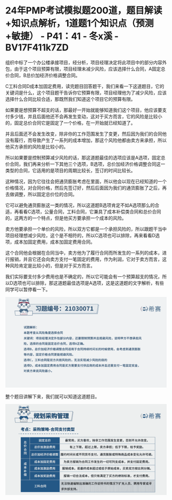 # 24年PMP考试模拟题200道，题目解读+知识点解析，1道题1个知识点（预测+敏捷） - P41：41 - 冬x溪 - BV17F411k7ZD

组织中标了一个办公楼承接项目，经分析，项目经理决定将此项目中的部分内容外包，由于这个项目预算有限，项目经理未减少风险，应该选择什么合同，A固定总价合同，B总价加经济价格调整合同。

C工料合同D成本加固定费用，读完题目回答题干，我们来看一下这道题目，它的关键词是什么，这个项目题干告诉你它预算有限，项目经理他为了减少风险，应该选择什么合同比较合适，那既然我们知道这个项目它的预算有限。

如果要是想预算不超支的话，那最好一开始就能够知道我们这个项目，他应该要支付多少钱，并且后面他还不会再发生变动，这对于买方而言，它的风险是比较小的，固定总价合同它是固定了一个价格，在一开始就已经知道了。

并且后面还不会发生改变，除非你的工作范围发生了变更，然后因为我们的合同他没有履行，而导致产生了一系列的成本增加，那这个风险他都由卖方来承担，所以他买方承担的风险是比较小的。

所以如果要是控制预算减少风险的话，那这道题最佳的选项应该是A选项，固定总价合同，我们再来分析一下其他三个选项，B选项，总价加经济价格调整合同这一类型的合同，它适用的是项目的周期比较长，签订的时间比较长。

这种情况，因为它往往会把通货膨胀考虑在里面，所以他会以现在已经知道的一个价格情况，对合同价格，然后先签订好，然后后面因为我们的通货膨胀了之后，再去做调整，所以固定总价位的合同。

它可以避免通货膨胀这一类的情况，所以这道题B选项肯定不如A选项那么的合适，再看看C选项，公量合同，工料合同，它兼具了成本补偿类合同和总价合同的，这两方的一个特点，但是他买方要承担一个成本的风险。

卖方他要承担一个单价的风险，所以双方它都是一个承担风险的，所以跟题干当中项目经理想减少风险，这个是不相符的，所以C选项也可以排除，再来看看D选项，成本加固定费用，成本加固定费用合同。

这个合同他会根据在合同当中，卖方他为了履行合同而所发生的一系列的成本，进行报销，并且它还会向卖方支付一笔固定的费用，作为利润，它对于卖方而言，这种风险肯定是比较小的，但是对于买方而言。

我们实际要支付多少费用也是不确定的，所以它可能会有一个预算超支的情况，所以D选项也可以排除，那这道题最佳选项是A选项，这是这道题的文字解析，有些同学可以暂停看一下。



![](img/bb3d0806cfd1852a5d2b7b434593f3dd_1.png)

整个题目讲解下来，我们就可以知道这道题目。

![](img/bb3d0806cfd1852a5d2b7b434593f3dd_3.png)